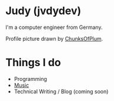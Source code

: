 # Judy (jvdydev)

I'm a computer engineer from Germany.

Profile picture drawn by [ChunksOfPlum](https://twitter.com/chunksofplum "ChunksOfPlum").

# Things I do
- Programming
- [Music](https://soundcloud.com/jvdydev "Music")
- Technical Writing / Blog (coming soon)

